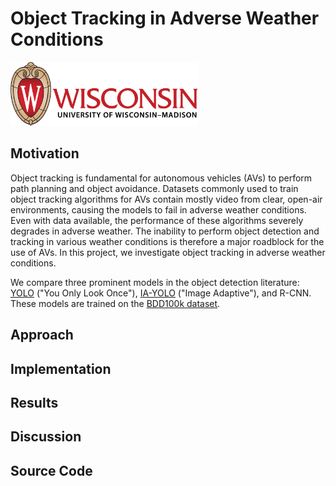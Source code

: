 # Object Tracking in Adverse Weather Conditions

<img src="https://github.com/jonvanveen/Adverse-Weather-Object-Tracking/blob/main/University-of-Wisconsin-Madison-Logo.png" width="300" height="102">

## Motivation
Object tracking is fundamental for autonomous vehicles (AVs) to perform path planning and object avoidance. Datasets commonly used to train object tracking algorithms for AVs contain mostly video from clear, open-air environments, causing the models to fail in adverse weather conditions. Even with data available, the performance of these algorithms severely degrades in adverse weather. The inability to perform object detection and tracking in various weather conditions is therefore a major roadblock for the use of AVs. In this project, we investigate object tracking in adverse weather conditions. 

We compare three prominent models in the object detection literature: [YOLO](https://pjreddie.com/darknet/yolo/) ("You Only Look Once"), [IA-YOLO](https://arxiv.org/abs/2112.08088) ("Image Adaptive"), and R-CNN. These models are trained on the [BDD100k dataset](https://www.bdd100k.com/). 

## Approach

## Implementation

## Results

## Discussion

## Source Code
